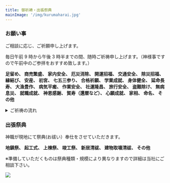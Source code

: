 ```yaml
---
title: 御祈祷・出張祭典
mainImage: '/img/kurumaharai.jpg'
---
```


### お願い事

ご相談に応じ、ご祈願申し上げます。

毎日午前 9 時から午後 3 時半までの間、随時ご祈祷申し上げます。（神様事ですので午前中のご参拝をおすすめ致します。）

**足留め、
商売繁盛、
家内安全、
厄災消除、
開運招福、
交通安全、
除災招福、
縁結び、
安産、
初宮、
七五三参り、
合格祈願、
学業成就、
身体健全、
延命長寿、
大漁豊作、
病気平癒、
作業安全、
社運隆昌、
旅行安全、
盗難除け、
無病息災、
就職成就、
神恩感謝、
賀寿（還暦など）、
心願成就、
家相、
命名、
その他**

<details>
  <summary>ご祈祷の流れ</summary>
  <ol>
    <li>まず最初に受付をいたします。受付所は本殿の東側（海山道駅側）にございます。受付では願い事・名前・住所・生年月日・（車祓の場合はお車のナンバーなどを受付用紙に記入いたします。その後、初穂料をお納めいただき、参集所にてお待ちいただきます。</li>
    <li>祈祷準備ができましたら神職がご案内いたします。拝殿にお上がりいただく前に手水（手洗い）をしていただきます。</li>
    <li>拝殿にお座りいただき心静かにお待ちください。</li>
    <li>さて、いよいよご祈祷の始まりです。まず、報鼓。ご祈祷が今から始まるという合図の太鼓を神職が打ちます。</li>
    <li>次に修祓（しゅばつ）。神職が祓詞を奏上し、皆さま方をお祓いいたします。《お祓いを受ける時は頭を少しお下げください。》</li>
    <li>次に大祓詞奏上。神職が太鼓を打ちながら大祓詞を奏上致します。</li>
    <li>次に祝詞奏上。神職が神前にて皆さま方のお願い事を神様に申し上げます。《祝詞奏上の間は頭をお下げください。》</li>
    <li>次に玉串拝礼。神職が皆さま方に玉串（榊の枝）をお渡しいたします。《玉串をお受けいただきましたら、玉串をお供えいただきまして二礼二拍手一礼の作にて拝礼ください。》</li>
    <li>次に撤下品授与。ご祈祷を受けられました方に神社参拝のおしるしをお渡しいたしますのでお受けください。</li>
  </ol>
</details>

### 出張祭典

神職が現地にて祭典(お祓い）奉仕をさせていただきます。

**地鎮祭、
起工式、
上棟祭、
竣工祭、
新居清祓、
建物取壊清祓、
その他**

※準備していただくものは祭典種類・規模により異なりますので詳細は当社にご相談下さい。

![](/img/kitou.jpg)
